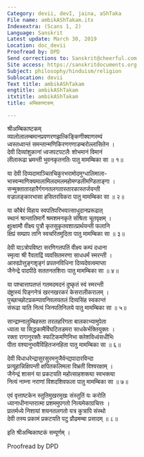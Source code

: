 ```yaml
---
Category: devii, devI, jaina, aShTaka
File name: ambikAShTakam.itx
Indexextra: (Scans 1, 2)
Language: Sanskrit
Latest update: March 30, 2019
Location: doc_devii
Proofread by: DPD
Send corrections to: Sanskrit@cheerful.com
Site access: https://sanskritdocuments.org
Subject: philosophy/hinduism/religion
Sublocation: devii
Text title: ambikAShTakam
engtitle: ambikAShTakam
itxtitle: ambikAShTakam
title: अम्बिकाष्टकम्

---
```

  
 श्रीअम्बिकाष्टकम्   
व्यालोलालम्बमानप्रवणरणझत्किङ्किणीक्वाणरम्यं  
     ध्वस्तध्वान्तं समन्तान्मणिकिरणगणाडम्बरोल्लासितेन ।  
देवी दिव्यांशुकानां ध्वजपटपटलैः शोभमानं विमानं  
     लीलारूढा भ्रमन्ती भुवनकृतनतिः पातु मामम्बिका सा ॥ १॥  
  
या देवी दिव्यदामाञ्चितचिकुरभरामोदमुग्धालिमाला-  
     भास्वन्माणिक्यमालामिलदमलमहोमण्डलीमण्डिताङ्गा ।  
सन्मुक्तातारहारैर्गगनतलगतास्तारकास्तर्जयन्ती  
     वज्रालङ्कारभासा हसितरविकरा पातु मामम्बिका सा ॥ २॥  
  
या कौबेरं विहाय स्वपतिपरिभवात्साधुदानप्ररूढात्  
     स्थानं श्रान्तातिमार्गे श्रमशमनकृते संश्रिता चूतवृक्षम् ।  
क्षुत्क्षामौ वीक्ष्य पुत्रौ कृतसुकृतवशात्प्रार्थयन्ती फलानि  
     क्षिप्रं सम्प्राप तानि स्वचरितमुदिता पातु मामम्बिका सा ॥ ३॥  
  
देवी याऽत्रोपविष्टा सरणिगतपतिं वीक्ष्य कम्पं दधाना  
     स्मृत्वा श्री रैवताद्रिं व्यवसितमरणा साधधर्मं स्मरन्ती ।  
आरुह्योत्तुङ्गशृङ्गं प्रपतनविधिना दिव्यदेवत्वमाप्ता  
     जैनेन्द्रे पादपीठे सततनतशिराः पातु मामम्बिका  सा ॥ ४॥  
  
या पश्चात्तापतप्तं गतमदमदनं दुष्कृतं स्वं स्मरन्ती  
     दंष्ट्रास्यं पिङ्गनेत्रं खरनखरकरं केसरालीकरालम् ।  
पुच्छाच्छोटप्रकम्पावनिवलयतलं दिव्यसिंह स्वकान्तं  
     संरूढा याति नित्यं जिनपतिनिलये पातु मामम्बिका सा ॥ ५॥  
  
सान्द्राम्नालुम्बिहस्ता तरलहरिगता बालकाभ्यामुपेता  
     ध्याता या सिद्धकामैर्विघटितडमरा साधकेर्भक्तियुक्तः ।  
रक्ता रागानुरक्तैः स्फटिकमणिनिभा क्लेशविध्वंसधीभिः  
     पीता वश्यानुभावैविंहितजनहिता पातु मामम्बिका सा ॥ ६॥  
  
देवी विधाधरेन्द्रासुरसुरमनुजैर्वन्द्यपादारविन्दा  
     प्रत्यूहान्निक्षिपन्ती क्षपितकलिमला विभ्रती विश्वरक्षाम् ।  
जैनेन्द्रं शासनं या प्रकटयति महोत्साहशक्त्या स्वभक्त्या  
     नित्यं नाम्ना नराणां विशदशिवफला पातु मामम्बिका सा ॥ ७॥  
  
एवं वृत्ताष्टकेन स्तुतिमुखरमुखः संस्तुतिं यः करोति  
     ध्यानाधीनान्तरात्मा प्रशममुपगतो नित्यमेकाग्रचित्तः ।  
प्रातर्मध्ये निशायां शयनतलगतो यत्र कुत्रापि संस्थो  
     देवी तस्य प्रकामं प्रकटयति पटु प्रौढमम्बा प्रसादम् ॥ ८॥  
  
इति श्रीअम्बिकाष्टकं सम्पूर्णम् ।  
  
  
Proofread by DPD  
  
